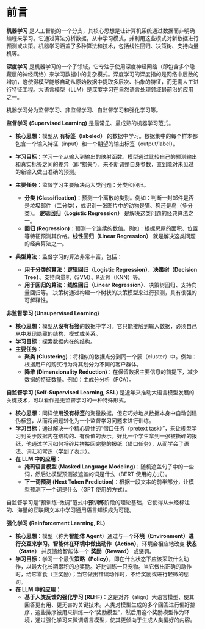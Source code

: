 # 前言

**机器学习** 是人工智能的一个分支，其核心思想是让计算机系统通过数据而非明确编程来学习。它通过算法分析数据，从中学习模式，并利用这些模式对新数据进行预测或决策。机器学习涵盖了多种算法和技术，包括线性回归、决策树、支持向量机等。

**深度学习** 是机器学习的一个子领域，它专注于使用深度神经网络（即包含多个隐藏层的神经网络）来学习数据中的复杂模式。深度学习的深度指的是网络中层数的增加，这使得模型能够自动从原始数据中提取多层次、抽象的特征，而无需人工进行特征工程。大语言模型（LLM）是深度学习在自然语言处理领域最前沿的应用之一。

机器学习分为监督学习、非监督学习、自监督学习和强化学习等。

**监督学习 (Supervised Learning)** 是最常见、最成熟的机器学习范式。

-   **核心思想**：模型从 **有标签（labeled）** 的数据中学习。数据集中的每个样本都包含一个输入特征（input）和一个期望的输出标签（output/label）。
-   **学习目标**：学习一个从输入到输出的映射函数。模型通过比较自己的预测输出和真实标签之间的差异（即“损失”），来不断调整自身参数，直到能对未见过的新输入做出准确的预测。
-   **主要任务**：监督学习主要解决两大类问题：分类和回归。
    -   **分类 (Classification)**：预测一个离散的类别。例如：判断一封邮件是否是垃圾邮件（二分类），或识别一张图片中的动物是猫、狗还是鸟（多分类）。 **逻辑回归（Logistic Regression）** 是解决这类问题的经典算法之一。
    -   **回归 (Regression)**：预测一个连续的数值。例如：根据房屋的面积、位置等特征预测其价格。**线性回归（Linear Regression）** 就是解决这类问题的经典算法之一。

-   **典型算法**：监督学习的算法非常丰富，包括：
    -   **用于分类的算法**：**逻辑回归（Logistic Regression）**、**决策树（Decision Tree）**、支持向量机（SVM）、K近邻（KNN）等。
    -   **用于回归的算法**：**线性回归（Linear Regression）**、决策树回归、支持向量回归等。
    决策树通过构建一个树状的决策模型来进行预测，具有很强的可解释性。

**非监督学习 (Unsupervised Learning)**

-   **核心思想**：模型从**没有标签**的数据中学习。它只能接触到输入数据，必须自己从中发现隐藏的结构、模式或关系。
-   **学习目标**：探索数据内在的结构。
-   **主要任务**：
    -   **聚类 (Clustering)**：将相似的数据点分到同一个簇（cluster）中。例如：根据用户的购买行为将其划分为不同的客户群体。
    -   **降维 (Dimensionality Reduction)**：在保留数据主要信息的前提下，减少数据的特征数量。例如：主成分分析（PCA）。

**自监督学习 (Self-Supervised Learning, SSL)** 是近年来推动大语言模型发展的关键技术，可以看作是无监督学习的一种特殊形式。

-   **核心思想**：同样使用**没有标签**的海量数据，但它巧妙地从数据本身中自动创建伪标签，从而将问题转化为一个监督学习问题来进行训练。
-   **学习目标**：通过解决一个精心设计的“借口任务（pretext task）”，来让模型学习到关于数据内在结构的、有价值的表示。好比一个学生拿到一张被撕碎的报纸，他通过学习如何将碎片拼接回完整的报纸（借口任务），从而学会了语法、词汇和常识（学到了表示）。
-   **在 LLM 中的应用**：
    -   **掩码语言模型 (Masked Language Modeling)**：随机遮盖句子中的一些词，然后让模型预测被遮盖的词是什么（BERT 使用的方式）。
    -   **下一词预测 (Next Token Prediction)**：根据一段文本的前半部分，让模型预测下一个词是什么（GPT 使用的方式）。

自监督学习是“预训练-微调”范式中**预训练**阶段的理论基础，它使得从未经标注的、海量的互联网文本中学习通用语言知识成为可能。

**强化学习 (Reinforcement Learning, RL)**

-   **核心思想**：模型（称为**智能体 Agent**）通过与一个**环境（Environment）**进行交互来学习。智能体在环境中做出**动作（Action）**，环境会相应地改变 **状态（State）** 并反馈给智能体一个 **奖励（Reward）** 或惩罚。
-   **学习目标**：学习一个最优**策略（Policy）**，即在什么状态下应该采取什么动作，以最大化长期累积的总奖励。好比训练一只宠物。当它做出正确的动作时，给它零食（正奖励）；当它做出错误动作时，不给奖励或进行轻微的惩罚。
-   **在 LLM 中的应用**：
    -   **基于人类反馈的强化学习 (RLHF)**：这是对齐（align）大语言模型、使其回答更有用、更无害的关键技术。人类对模型生成的多个回答进行偏好排序，这些排序被用来训练一个“奖励模型”，然后用这个奖励模型作为环境，通过强化学习来微调语言模型，使其更倾向于生成人类偏好的内容。